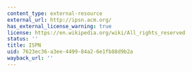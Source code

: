 ```yaml
---
content_type: external-resource
external_url: http://ipsn.acm.org/
has_external_license_warning: true
license: https://en.wikipedia.org/wiki/All_rights_reserved
status: ''
title: ISPN
uid: 7623ec36-a3ee-4499-84a2-6e1fb88d9b2a
wayback_url: ''
---
```

